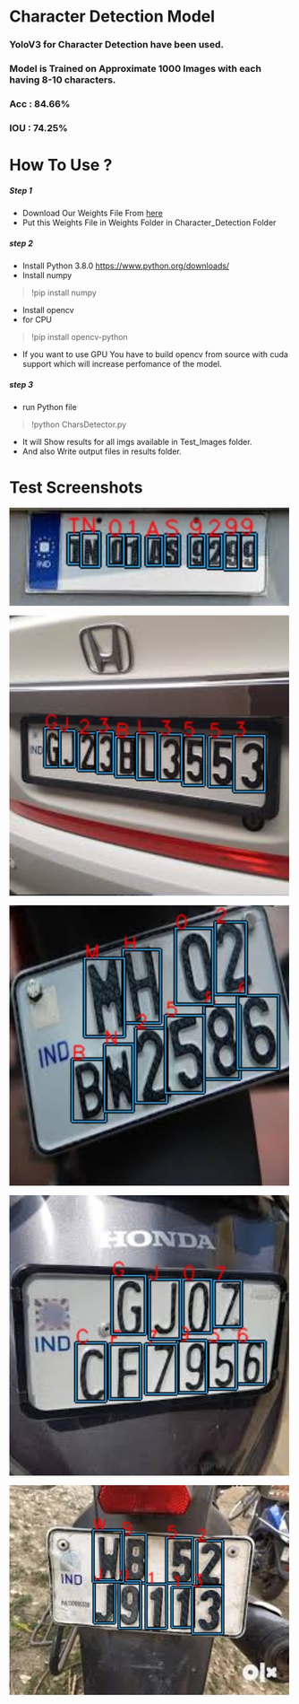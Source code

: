 # Character Detection Model
### YoloV3 for Character Detection have been used.
### Model is Trained on Approximate 1000 Images with each having 8-10 characters.
### Acc : 84.66%
### IOU : 74.25%

# How To Use ?
##### Step 1 
* Download Our Weights File From [here](https://drive.google.com/file/d/1DC7a8VNodvJYHZwn1pl8bPj0EYOh086H/view?usp=sharing)
* Put this Weights File in Weights Folder in Character_Detection Folder

##### step 2
* Install Python 3.8.0
https://www.python.org/downloads/
* Install numpy
> !pip install numpy
* Install opencv
* for CPU
> !pip install opencv-python

* If you want to use GPU You have to build opencv from source with cuda support which will increase perfomance of the model.

##### step 3
* run Python file 
> !python CharsDetector.py

* It will Show results for all imgs available in Test_Images folder.
* And also Write output files in results folder.

# Test Screenshots
![Screen Shot 1](https://github.com/manan-d8/CB31_CyberKnights/blob/master/Character_Detection/Results/CharDetect9.jpg)

![Screen Shot 1](https://github.com/manan-d8/CB31_CyberKnights/blob/master/Character_Detection/Results/CharDetect6.jpg)

![Screen Shot 1](https://github.com/manan-d8/CB31_CyberKnights/blob/master/Character_Detection/Results/CharDetect1.jpg)

![Screen Shot 1](https://github.com/manan-d8/CB31_CyberKnights/blob/master/Character_Detection/Results/CharDetect2.jpg)

![Screen Shot 1](https://github.com/manan-d8/CB31_CyberKnights/blob/master/Character_Detection/Results/CharDetect5.jpg)

